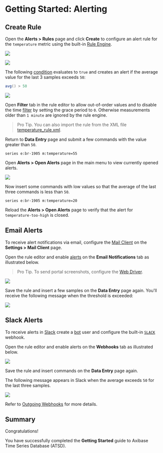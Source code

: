 # Getting Started: Alerting

## Create Rule

Open the **Alerts > Rules** page and click **Create** to configure an alert rule for the `temperature` metric using the built-in [Rule Engine](../rule-engine/README.md).

![](./resources/getting-started-4_1.png)

![](./resources/getting-started-4_2.png)

The following [condition](../rule-engine/condition.md) evaluates to `true` and creates an alert if the average value for the last 3 samples exceeds `50`:

```java
avg() > 50
```

![](./resources/rule-overview.png)

Open **Filter** tab in the rule editor to allow out-of-order values and to disable the time [filter](../rule-engine/filters.md#date-filter) by setting the grace period to `0`. Otherwise measurements older than `1 minute` are ignored by the rule engine.

> Pro Tip. You can also import the rule from the XML file [temperature_rule.xml](./resources/temperature_rule.xml).

Return to **Data Entry** page and submit a few commands with the value greater than `50`.

```ls
series e:br-1905 m:temperature=55
```

Open **Alerts > Open Alerts** page in the main menu to view currently opened alerts.

![](./resources/rule-open-alerts.png)

Now insert some commands with low values so that the average of the last three commands is less than `50`.

```ls
series e:br-1905 m:temperature=20
```

Reload the **Alerts > Open Alerts** page to verify that the alert for `temperature-too-high` is closed.

## Email Alerts

To receive alert notifications via email, configure the [Mail Client](../administration/mail-client.md) on the **Settings > Mail Client** page.

Open the rule editor and enable [alerts](../rule-engine/email.md) on the **Email Notifications** tab as illustrated below.

> Pro Tip. To send portal screenshots, configure the [Web Driver](../rule-engine/notifications/web-driver.md).

![](./resources/alert-email.png)

Save the rule and insert a few samples on the **Data Entry** page again. You'll receive the following message when the threshold is exceeded:

![](./resources/alert-email-msg.png)

## Slack Alerts

To receive alerts in [Slack](../rule-engine/notifications/slack.md) create a [bot](../rule-engine/notifications/slack.md#create-bot) user and configure the built-in [`SLACK`](../rule-engine/notifications/slack.md#configure-webhook-in-atsd) webhook.

Open the rule editor and enable alerts on the **Webhooks** tab as illustrated below.

![](./resources/alert-slack.png)

Save the rule and insert commands on the **Data Entry** page again.

The following message appears in Slack when the average exceeds `50` for the last three samples.

![](./resources/alert-slack-msg.png)

Refer to [Outgoing Webhooks](../rule-engine/notifications/README.md) for more details.

## Summary

Congratulations!

You have successfully completed the **Getting Started** guide to Axibase Time Series Database (ATSD).
